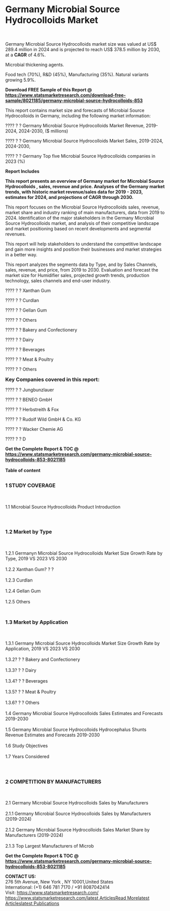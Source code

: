 <h1>Germany Microbial Source Hydrocolloids Market</h1><br/><p>Germany Microbial Source Hydrocolloids market size was valued at US$ 289.4 million in 2024 and is projected to reach US$ 378.5 million by 2030, at a <strong>CAGR</strong> of 4.6%.</p><p>Microbial thickening agents.</p><p>Food tech (70%), R&D (45%), Manufacturing (35%). Natural variants growing 5.9%.</p><p><strong>Download FREE Sample of this Report @ <a href="https://www.statsmarketresearch.com/download-free-sample/8021185/germany-microbial-source-hydrocolloids-853">https://www.statsmarketresearch.com/download-free-sample/8021185/germany-microbial-source-hydrocolloids-853</a></strong></p><p>This report contains market size and forecasts of Microbial Source Hydrocolloids in Germany, including the following market information:</p><p>???? ? ? Germany Microbial Source Hydrocolloids Market Revenue, 2019-2024, 2024-2030, ($ millions)</p><p>???? ? ? Germany Microbial Source Hydrocolloids Market Sales, 2019-2024, 2024-2030,</p><p>???? ? ? Germany Top five Microbial Source Hydrocolloids companies in 2023 (%)</p><p><strong>Report Includes</strong></p><p><strong>This report presents an overview of Germany market for Microbial Source Hydrocolloids , sales, revenue and price. Analyses of the Germany market trends, with historic market revenue/sales data for 2019 - 2023, estimates for 2024, and projections of <strong>CAGR</strong> through 2030.</strong></p><p>This report focuses on the Microbial Source Hydrocolloids sales, revenue, market share and industry ranking of main manufacturers, data from 2019 to 2024. Identification of the major stakeholders in the Germany Microbial Source Hydrocolloids market, and analysis of their competitive landscape and market positioning based on recent developments and segmental revenues.</p><p>This report will help stakeholders to understand the competitive landscape and gain more insights and position their businesses and market strategies in a better way.</p><p>This report analyzes the segments data by Type, and by Sales Channels, sales, revenue, and price, from 2019 to 2030. Evaluation and forecast the market size for Humidifier sales, projected growth trends, production technology, sales channels and end-user industry.</p><p>???? ? ? Xanthan Gum</p><p>???? ? ? Curdlan</p><p>???? ? ? Gellan Gum</p><p>???? ? ? Others</p><p>???? ? ? Bakery and Confectionery</p><p>???? ? ? Dairy</p><p>???? ? ? Beverages</p><p>???? ? ? Meat & Poultry</p><p>???? ? ? Others</p><p><span style="font-size:16px"><strong>Key Companies covered in this report:</strong></span></p><p>???? ? ? Jungbunzlauer</p><p>???? ? ? BENEO GmbH</p><p>???? ? ? Herbstreith & Fox</p><p>???? ? ? Rudolf Wild GmbH & Co. KG</p><p>???? ? ? Wacker Chemie AG</p><p>???? ? ? D</p><div><b>Get the Complete Report & TOC @ <a href="https://www.statsmarketresearch.com/germany-microbial-source-hydrocolloids-853-8021185">https://www.statsmarketresearch.com/germany-microbial-source-hydrocolloids-853-8021185</a></b></div><br><b>Table of content</b><p><h2><span style="font-size:16px"><strong>1 STUDY COVERAGE</strong></span></h2><br /><p>1.1 Microbial Source Hydrocolloids Product Introduction</p><br /><h2><span style="font-size:16px"><strong>1.2 Market by Type</strong></span></h2><br /><p>1.2.1 Germanyn Microbial Source Hydrocolloids Market Size Growth Rate by Type, 2019 VS 2023 VS 2030<br /><br />1.2.2 Xanthan Gum? ? ? <br /><br />1.2.3 Curdlan<br /><br />1.2.4 Gellan Gum<br /><br />1.2.5 Others<br /><br /><h2><span style="font-size:16px"><strong>1.3 Market by Application</strong></span></h2><br /><p>1.3.1 Germany Microbial Source Hydrocolloids Market Size Growth Rate by Application, 2019 VS 2023 VS 2030<br /><br />1.3.2? ? ? Bakery and Confectionery<br /><br />1.3.3? ? ? Dairy<br /><br />1.3.4? ? ? Beverages<br /><br />1.3.5? ? ? Meat & Poultry<br /><br />1.3.6? ? ? Others<br /><br />1.4 Germany Microbial Source Hydrocolloids Sales Estimates and Forecasts 2019-2030<br /><br />1.5 Germany Microbial Source Hydrocolloids Hydrocephalus Shunts Revenue Estimates and Forecasts 2019-2030<br /><br />1.6 Study Objectives<br /><br />1.7 Years Considered</p><br /><h2><span style="font-size:16px"><strong>2 COMPETITION BY MANUFACTURERS</strong></span></h2><br /><p>2.1 Germany Microbial Source Hydrocolloids Sales by Manufacturers<br /><br />2.1.1 Germany Microbial Source Hydrocolloids Sales by Manufacturers (2019-2024)<br /><br />2.1.2 Germany Microbial Source Hydrocolloids Sales Market Share by Manufacturers (2019-2024)<br /><br />2.1.3 Top Largest Manufacturers of Microb<br><div><b>Get the Complete Report & TOC @ <a href="https://www.statsmarketresearch.com/germany-microbial-source-hydrocolloids-853-8021185">https://www.statsmarketresearch.com/germany-microbial-source-hydrocolloids-853-8021185</a></b></div></p> <b>CONTACT US:</b><br>276 5th Avenue, New York , NY 10001,United States<br>International: (+1) 646 781 7170 / +91 8087042414<br>Visit: <a href="https://www.statsmarketresearch.com/">https://www.statsmarketresearch.com/</a><br><a href="https://gyeongbokgung.com">https://www.statsmarketresearch.com/</a><a href="https://hallyeomaritime.com">latest Articles</a><a href="https://jingwansa.com">Read More</a><a href=https://nguoiviet.jp/">latest Articles</a><a href="https://www.intelmarketresearch.com/">latest Publications</a>